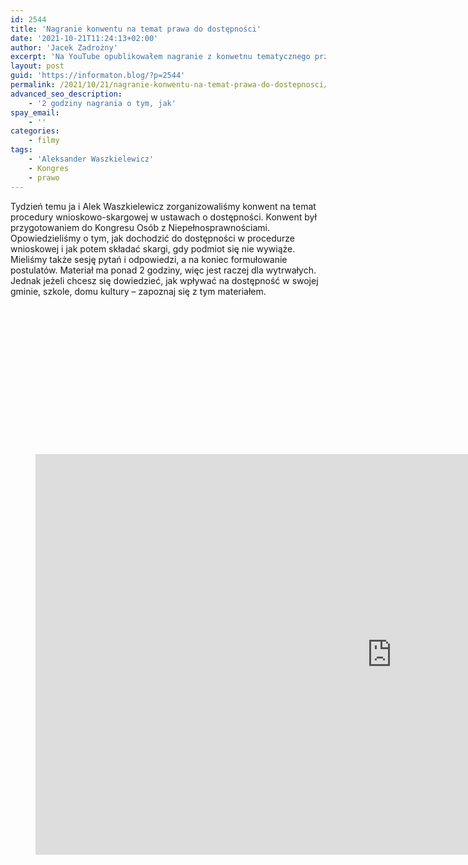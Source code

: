 ```yaml
---
id: 2544
title: 'Nagranie konwentu na temat prawa do dostępności'
date: '2021-10-21T11:24:13+02:00'
author: 'Jacek Zadrożny'
excerpt: 'Na YouTube opublikowałem nagranie z konwetnu tematycznego przed Kongresem Osób z Niepełnosprawnością. Dotyczy dostępności i dochodzenia do niej na ścieżce prawnej.'
layout: post
guid: 'https://informaton.blog/?p=2544'
permalink: /2021/10/21/nagranie-konwentu-na-temat-prawa-do-dostepnosci/
advanced_seo_description:
    - '2 godziny nagrania o tym, jak'
spay_email:
    - ''
categories:
    - filmy
tags:
    - 'Aleksander Waszkielewicz'
    - Kongres
    - prawo
---
```


Tydzień temu ja i Alek Waszkielewicz zorganizowaliśmy konwent na temat procedury wnioskowo-skargowej w ustawach o dostępności. Konwent był przygotowaniem do Kongresu Osób z Niepełnosprawnościami. Opowiedzieliśmy o tym, jak dochodzić do dostępności w procedurze wnioskowej i jak potem składać skargi, gdy podmiot się nie wywiąże. Mieliśmy także sesję pytań i odpowiedzi, a na koniec formułowanie postulatów. Materiał ma ponad 2 godziny, więc jest raczej dla wytrwałych. Jednak jeżeli chcesz się dowiedzieć, jak wpływać na dostępność w swojej gminie, szkole, domu kultury – zapoznaj się z tym materiałem.

<figure class="wp-block-embed is-type-video is-provider-youtube wp-block-embed-youtube wp-embed-aspect-16-9 wp-has-aspect-ratio"><div class="wp-block-embed__wrapper"><div class="suki-oembed suki-oembed-video" style="padding-top: 56.228%;"><iframe allow="accelerometer; autoplay; clipboard-write; encrypted-media; gyroscope; picture-in-picture" allowfullscreen="" frameborder="0" height="641" loading="lazy" src="https://www.youtube.com/embed/Bpa6aM6RuX4?feature=oembed" title="Nagranie Konwentu tematycznego o prawie do dostępności" width="1140"></iframe></div></div></figure>